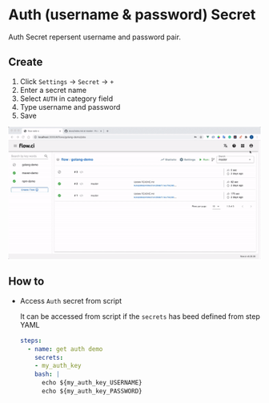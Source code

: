 # Auth (username & password) Secret

Auth Secret repersent username and password pair.

## Create

1. Click `Settings` -> `Secret` -> `+`
2. Enter a secret name
3. Select `AUTH` in category field
4. Type username and password
5. Save

![create auth](../../images/secret/create_auth_pair.gif)

## How to

- Access `Auth` secret from script

  It can be accessed from script if the `secrets` has beed defined from step YAML

  ```yaml
  steps:
    - name: get auth demo
      secrets:
      - my_auth_key
      bash: |
        echo ${my_auth_key_USERNAME}
        echo ${my_auth_key_PASSWORD}
  ```

